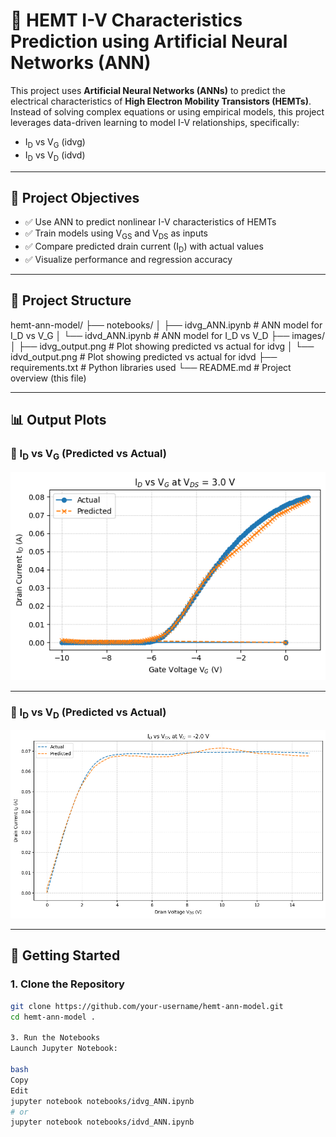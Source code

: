 # 📡 HEMT I-V Characteristics Prediction using Artificial Neural Networks (ANN)

This project uses **Artificial Neural Networks (ANNs)** to predict the electrical characteristics of **High Electron Mobility Transistors (HEMTs)**. Instead of solving complex equations or using empirical models, this project leverages data-driven learning to model I-V relationships, specifically:
- I<sub>D</sub> vs V<sub>G</sub> (idvg)
- I<sub>D</sub> vs V<sub>D</sub> (idvd)

---

## 🧠 Project Objectives

- ✅ Use ANN to predict nonlinear I-V characteristics of HEMTs
- ✅ Train models using V<sub>GS</sub> and V<sub>DS</sub> as inputs
- ✅ Compare predicted drain current (I<sub>D</sub>) with actual values
- ✅ Visualize performance and regression accuracy

---

## 📁 Project Structure

hemt-ann-model/
├── notebooks/
│ ├── idvg_ANN.ipynb # ANN model for I_D vs V_G
│ └── idvd_ANN.ipynb # ANN model for I_D vs V_D
├── images/
│ ├── idvg_output.png # Plot showing predicted vs actual for idvg
│ └── idvd_output.png # Plot showing predicted vs actual for idvd
├── requirements.txt # Python libraries used
└── README.md # Project overview (this file)

---

## 📊 Output Plots

### 🔹 I<sub>D</sub> vs V<sub>G</sub> (Predicted vs Actual)

![ID-VG ANN Output](images/idvgoutput.png)

---

### 🔹 I<sub>D</sub> vs V<sub>D</sub> (Predicted vs Actual)

![ID-VD ANN Output](images/idvdoutput.png)

---

## 🚀 Getting Started

### 1. Clone the Repository

```bash
git clone https://github.com/your-username/hemt-ann-model.git
cd hemt-ann-model .

3. Run the Notebooks
Launch Jupyter Notebook:

bash
Copy
Edit
jupyter notebook notebooks/idvg_ANN.ipynb
# or
jupyter notebook notebooks/idvd_ANN.ipynb
